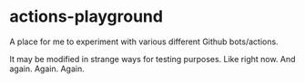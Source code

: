 # actions-playground
A place for me to experiment with various different Github bots/actions.

It may be modified in strange ways for testing purposes. Like right now. And again. Again. Again.
